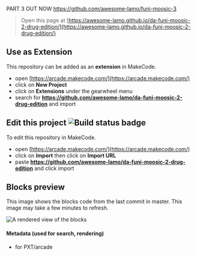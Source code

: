   PART 3 OUT NOW https://github.com/awesome-lamo/funi-moosic-3
 
> Open this page at [https://awesome-lamo.github.io/da-funi-moosic-2-drug-edition/](https://awesome-lamo.github.io/da-funi-moosic-2-drug-edition/)

## Use as Extension

This repository can be added as an **extension** in MakeCode.

* open [https://arcade.makecode.com/](https://arcade.makecode.com/)
* click on **New Project**
* click on **Extensions** under the gearwheel menu
* search for **https://github.com/awesome-lamo/da-funi-moosic-2-drug-edition** and import

## Edit this project ![Build status badge](https://github.com/awesome-lamo/da-funi-moosic-2-drug-edition/workflows/MakeCode/badge.svg)

To edit this repository in MakeCode.

* open [https://arcade.makecode.com/](https://arcade.makecode.com/)
* click on **Import** then click on **Import URL**
* paste **https://github.com/awesome-lamo/da-funi-moosic-2-drug-edition** and click import

## Blocks preview

This image shows the blocks code from the last commit in master.
This image may take a few minutes to refresh.

![A rendered view of the blocks](https://github.com/awesome-lamo/da-funi-moosic-2-drug-edition/raw/master/.github/makecode/blocks.png)

#### Metadata (used for search, rendering)

* for PXT/arcade
<script src="https://makecode.com/gh-pages-embed.js"></script><script>makeCodeRender("{{ site.makecode.home_url }}", "{{ site.github.owner_name }}/{{ site.github.repository_name }}");</script>
